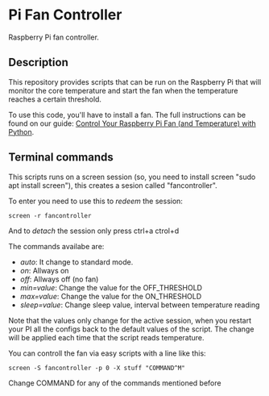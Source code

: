 # Pi Fan Controller

Raspberry Pi fan controller.

## Description

This repository provides scripts that can be run on the Raspberry Pi that will
monitor the core temperature and start the fan when the temperature reaches
a certain threshold.

To use this code, you'll have to install a fan. The full instructions can be
found on our guide: [Control Your Raspberry Pi Fan (and Temperature) with Python](https://howchoo.com/g/ote2mjkzzta/control-raspberry-pi-fan-temperature-python).

## Terminal commands

This scripts runs on a screen session (so, you need to install screen "sudo apt install screen"), this creates a sesion called "fancontroller".

To enter you need to use this to _redeem_ the session:

```screen -r fancontroller```

And to _detach_ the session only press ctrl+a ctrol+d

The commands availabe are:

- _auto_: It change to standard mode.
- _on_: Allways on
- _off_: Allways off (no fan)
- _min=value_: Change the value for the OFF_THRESHOLD
- _max=value_: Change the value for the ON_THRESHOLD
- _sleep=value_: Change sleep value, interval between temperature reading

Note that the values only change for the active session, when you restart your PI all the configs back to the default values of the script. The change will be applied each time that the script reads temperature.

You can controll the fan via easy scripts with a line like this:

```screen -S fancontroller -p 0 -X stuff "COMMAND^M"```

Change COMMAND for any of the commands mentioned before
